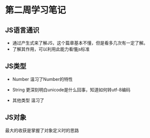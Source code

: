 # 第二周学习笔记
## JS语言通识
- 通过产生式来了解JS，这个篇章基本不懂，但是看多几次有一定了解。
- 了解其作用，可以利用此能力看懂js标准

## JS类型
- Number
温习了Number的特性

- String
更深刻明白unicode是什么回事，知道如何转utf-8编码

- 其他类型
温习了

## JS对象
最大的收获是掌握了对象定义时的思路
